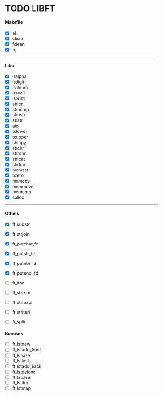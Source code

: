 # TODO LIBFT

#### Makefile
- [x] all
- [x] clean
- [x] fclean
- [x] re
---
#### Libc
- [x] isalpha
- [x] isdigit
- [x] isalnum
- [x] isascii
- [x] isprint
- [x] strlen
- [x] strncmp
- [x] strnstr
- [x] strstr
- [x] atoi
- [x] tolower
- [x] toupper
- [x] strlcpy
- [x] strchr
- [x] strrchr
- [x] strlcat
- [x] strdup
- [x] memset
- [x] bzero 
- [x] memcpy
- [x] memmove
- [x] memcmp
- [x] calloc
  
---
#### Others
- [x] ft_substr
- [x] ft_strjoin
- [x] ft_putchar_fd
- [x] ft_putstr_fd
- [x] ft_putnbr_fd
- [x] ft_putendl_fd
- [ ] ft_itoa
- [ ] ft_strtrim
- [ ] ft_strmapi
- [ ] ft_striteri
- [ ] ft_split



#### Bonuses
- [ ] ft_lstnew
- [ ] ft_lstadd_front
- [ ] ft_lstsize
- [ ] ft_lstlast
- [ ] ft_lstadd_back
- [ ] ft_lstdelone
- [ ] ft_lstclear
- [ ] ft_lstiter
- [ ] ft_lstmap
